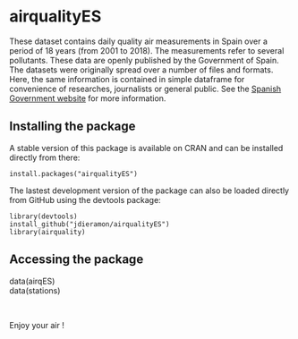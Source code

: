 # airqualityES


These dataset contains daily quality air measurements in Spain over a period of 18 years (from 2001 to 2018). The measurements refer to several pollutants. These data are openly published by the Government of Spain.  The datasets were originally spread over a number of files and formats. Here, the same information is contained in simple dataframe for convenience of researches, journalists or general public. See the [Spanish Government website](https://www.miteco.gob.es/es/calidad-y-evaluacion-ambiental/temas/atmosfera-y-calidad-del-aire/calidad-del-aire/evaluacion-datos/datos/Default.aspx) for more information.  
  
 ## Installing the package
A stable version of this package is available on CRAN and can be installed directly from there:  

    install.packages("airqualityES")
    
The lastest development version of the package can also be loaded directly from GitHub using the devtools package:
  
    library(devtools)
    install_github("jdieramon/airqualityES")
    library(airquality)
    
 
 ## Accessing the package
 data(airqES)  
 data(stations)  
 
   <br> 
     
 Enjoy your air ! 
 
